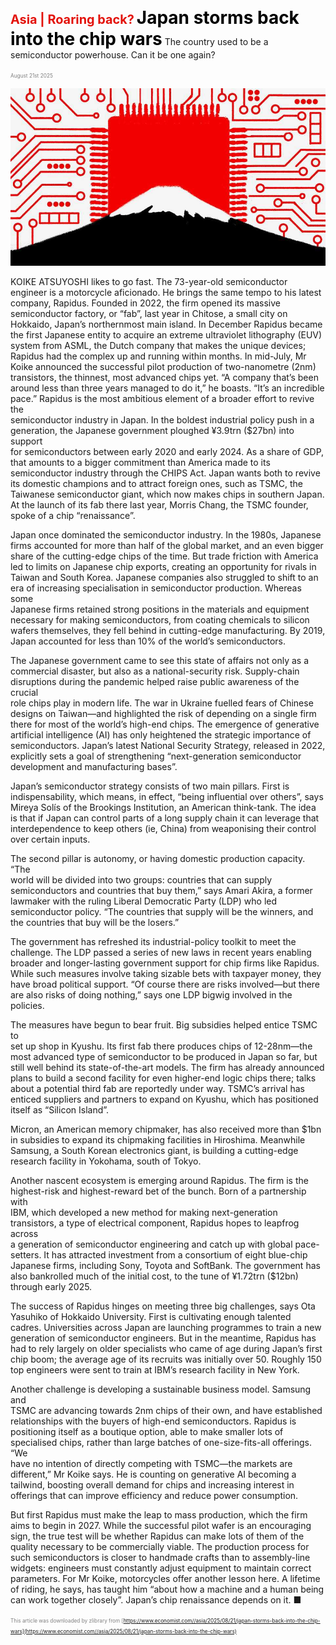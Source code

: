 <span style="color:#E3120B; font-size:14.9pt; font-weight:bold;">Asia | Roaring back?</span>
<span style="color:#000000; font-size:21.0pt; font-weight:bold;">Japan storms back into the chip wars</span>
The country used to be a semiconductor powerhouse. Can it be one again?

<span style="color:#808080; font-size:6.2pt;">August 21st 2025</span>
  

![](../images/023_Japan_storms_back_into_the_chip_wars/p0102_img01.jpeg)
  
KOIKE ATSUYOSHI likes to go fast. The 73-year-old semiconductor  
engineer is a motorcycle aficionado. He brings the same tempo to his latest  
company, Rapidus. Founded in 2022, the firm opened its massive  
semiconductor factory, or “fab”, last year in Chitose, a small city on  
Hokkaido, Japan’s northernmost main island. In December Rapidus became  
the first Japanese entity to acquire an extreme ultraviolet lithography (EUV)  
system from ASML, the Dutch company that makes the unique devices;  
Rapidus had the complex up and running within months. In mid-July, Mr  
Koike announced the successful pilot production of two-nanometre (2nm)  
transistors, the thinnest, most advanced chips yet. “A company that’s been  
around less than three years managed to do it,” he boasts. “It’s an incredible  
pace.”
Rapidus is the most ambitious element of a broader effort to revive the  
semiconductor industry in Japan. In the boldest industrial policy push in a  
generation, the Japanese government ploughed ¥3.9trn ($27bn) into support  
for semiconductors between early 2020 and early 2024. As a share of GDP,  
that amounts to a bigger commitment than America made to its  
semiconductor industry through the CHIPS Act. Japan wants both to revive  
its domestic champions and to attract foreign ones, such as TSMC, the  
Taiwanese semiconductor giant, which now makes chips in southern Japan.  
At the launch of its fab there last year, Morris Chang, the TSMC founder,  
spoke of a chip “renaissance”.

Japan once dominated the semiconductor industry. In the 1980s, Japanese  
firms accounted for more than half of the global market, and an even bigger  
share of the cutting-edge chips of the time. But trade friction with America  
led to limits on Japanese chip exports, creating an opportunity for rivals in  
Taiwan and South Korea. Japanese companies also struggled to shift to an  
era of increasing specialisation in semiconductor production. Whereas some  
Japanese firms retained strong positions in the materials and equipment  
necessary for making semiconductors, from coating chemicals to silicon  
wafers themselves, they fell behind in cutting-edge manufacturing. By 2019,  
Japan accounted for less than 10% of the world’s semiconductors.

The Japanese government came to see this state of affairs not only as a  
commercial disaster, but also as a national-security risk. Supply-chain  
disruptions during the pandemic helped raise public awareness of the crucial  
role chips play in modern life. The war in Ukraine fuelled fears of Chinese  
designs on Taiwan—and highlighted the risk of depending on a single firm  
there for most of the world’s high-end chips. The emergence of generative  
artificial intelligence (AI) has only heightened the strategic importance of  
semiconductors. Japan’s latest National Security Strategy, released in 2022,  
explicitly sets a goal of strengthening “next-generation semiconductor  
development and manufacturing bases”.

Japan’s semiconductor strategy consists of two main pillars. First is  
indispensability, which means, in effect, “being influential over others”, says  
Mireya Solís of the Brookings Institution, an American think-tank. The idea  
is that if Japan can control parts of a long supply chain it can leverage that
interdependence to keep others (ie, China) from weaponising their control  
over certain inputs.

The second pillar is autonomy, or having domestic production capacity. “The  
world will be divided into two groups: countries that can supply  
semiconductors and countries that buy them,” says Amari Akira, a former  
lawmaker with the ruling Liberal Democratic Party (LDP) who led  
semiconductor policy. “The countries that supply will be the winners, and  
the countries that buy will be the losers.”

The government has refreshed its industrial-policy toolkit to meet the  
challenge. The LDP passed a series of new laws in recent years enabling  
broader and longer-lasting government support for chip firms like Rapidus.  
While such measures involve taking sizable bets with taxpayer money, they  
have broad political support. “Of course there are risks involved—but there  
are also risks of doing nothing,” says one LDP bigwig involved in the  
policies.

The measures have begun to bear fruit. Big subsidies helped entice TSMC to  
set up shop in Kyushu. Its first fab there produces chips of 12-28nm—the  
most advanced type of semiconductor to be produced in Japan so far, but  
still well behind its state-of-the-art models. The firm has already announced  
plans to build a second facility for even higher-end logic chips there; talks  
about a potential third fab are reportedly under way. TSMC’s arrival has  
enticed suppliers and partners to expand on Kyushu, which has positioned  
itself as “Silicon Island”.

Micron, an American memory chipmaker, has also received more than $1bn  
in subsidies to expand its chipmaking facilities in Hiroshima. Meanwhile  
Samsung, a South Korean electronics giant, is building a cutting-edge  
research facility in Yokohama, south of Tokyo.

Another nascent ecosystem is emerging around Rapidus. The firm is the  
highest-risk and highest-reward bet of the bunch. Born of a partnership with  
IBM, which developed a new method for making next-generation  
transistors, a type of electrical component, Rapidus hopes to leapfrog across  
a generation of semiconductor engineering and catch up with global pace-  
setters. It has attracted investment from a consortium of eight blue-chip
Japanese firms, including Sony, Toyota and SoftBank. The government has  
also bankrolled much of the initial cost, to the tune of ¥1.72trn ($12bn)  
through early 2025.

The success of Rapidus hinges on meeting three big challenges, says Ota  
Yasuhiko of Hokkaido University. First is cultivating enough talented  
cadres. Universities across Japan are launching programmes to train a new  
generation of semiconductor engineers. But in the meantime, Rapidus has  
had to rely largely on older specialists who came of age during Japan’s first  
chip boom; the average age of its recruits was initially over 50. Roughly 150  
top engineers were sent to train at IBM’s research facility in New York.

Another challenge is developing a sustainable business model. Samsung and  
TSMC are advancing towards 2nm chips of their own, and have established  
relationships with the buyers of high-end semiconductors. Rapidus is  
positioning itself as a boutique option, able to make smaller lots of  
specialised chips, rather than large batches of one-size-fits-all offerings. “We  
have no intention of directly competing with TSMC—the markets are  
different,” Mr Koike says. He is counting on generative AI becoming a  
tailwind, boosting overall demand for chips and increasing interest in  
offerings that can improve efficiency and reduce power consumption.

But first Rapidus must make the leap to mass production, which the firm  
aims to begin in 2027. While the successful pilot wafer is an encouraging  
sign, the true test will be whether Rapidus can make lots of them of the  
quality necessary to be commercially viable. The production process for  
such semiconductors is closer to handmade crafts than to assembly-line  
widgets: engineers must constantly adjust equipment to maintain correct  
parameters. For Mr Koike, motorcycles offer another lesson here. A lifetime  
of riding, he says, has taught him “about how a machine and a human being  
can work together closely”. Japan’s chip renaissance depends on it. ■

<span style="color:#808080; font-size:6.2pt;">This article was downloaded by zlibrary from [https://www.economist.com//asia/2025/08/21/japan-storms-back-into-the-chip-wars](https://www.economist.com//asia/2025/08/21/japan-storms-back-into-the-chip-wars)</span>